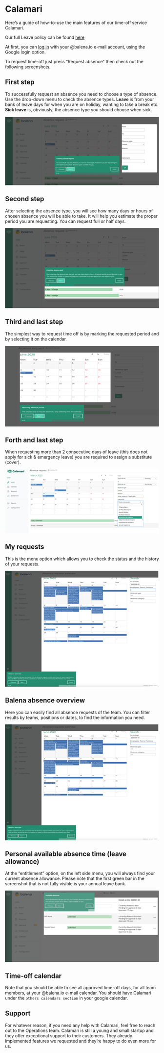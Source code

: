 # Calamari
Here’s a guide of how-to-use the main features of our time-off service Calamari.

Our full Leave policy can be found [here](../policies/leave-policy.md)

At first, you can [log in](https://balena.calamari.io/o/sign-in) with your @balena.io e-mail account, using the Google login option.

To request time-off just press “Request absence” then check out the following screenshots.

## First step

To successfully request an absence you need to choose a type of absence. 
Use the drop-down menu to check the absence types. **Leave** is from your bank of leave days for when you are on holiday, wanting to take a break etc. **Sick leave** is, obviously, the absence type you should choose when sick.

![first step](../assets/first-step-calamari.png)

## Second step

After selecting the absence type, you will see how many days or hours of chosen absence you will be able to take. It will help you estimate the proper period you are requesting. You can request full or half days.

![second step](../assets/second-step-calamari.png)

## Third and last step

The simplest way to request time off is by marking the requested period and by selecting it on the calendar. 

![third step](../assets/third-step-calamari.png)

## Forth and last step

When requesting more than 2 consecutive days of leave (this does not apply for sick & emergency leave) you are required to assign a substitute (cover).

![forth step](https://github.com/balenaltd/handbook/blob/main/docs/assets/Calamari%204th%20step.png)

## My requests

This is the menu option which allows you to check the status and the history of your requests.

![My Requests](../assets/balena-absence-overview-calamari.png)

## Balena absence overview

Here you can easily find all absence requests of the team. You can filter results by teams, positions or dates, to find the information you need. 

![Balena absence overview](../assets/balena-absence-overview-calamari.png)

## Personal available absence time (leave allowance)

At the “entitlement” option, on the left side menu, you will always find your current absence allowance. Please note that the first green bar in the screenshot that is not fully visible is your annual leave bank. 

![Available normal balance - Calamari](../assets/available-normal-balance-calamari.png)

## Time-off calendar

Note that you should be able to see all approved time-off days, for all team members, at your @balena.io e-mail calendar. You should have Calamari under the `others calendars section` in your google calendar. 

## Support

For whatever reason, if you need any help with Calamari, feel free to reach out to the Operations team. Calamari is still a young and small startup and they offer exceptional support to their customers. They already implemented features we requested and they’re happy to do even more for us.
